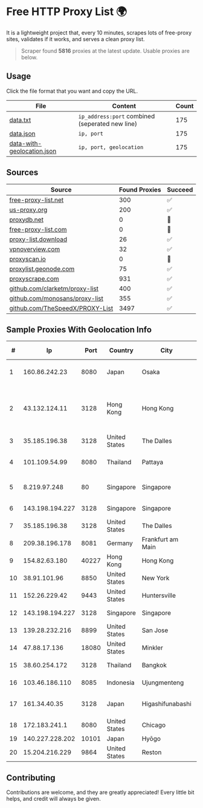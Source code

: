 
# Free HTTP Proxy List 🌍

It is a lightweight project that, every 10 minutes, scrapes lots of free-proxy sites, validates if it works, and serves a clean proxy list.


> Scraper found **5816** proxies at the latest update. Usable proxies are below.

## Usage

Click the file format that you want and copy the URL.


|File|Content|Count|
|----|-------|-----|
|[data.txt](https://raw.githubusercontent.com/themiralay/Proxy-List-World/master/data.txt)|`ip_address:port` combined (seperated new line)|175|
|[data.json](https://raw.githubusercontent.com/themiralay/Proxy-List-World/master/data.json)|`ip, port`|175|
|[data-with-geolocation.json](https://raw.githubusercontent.com/themiralay/Proxy-List-World/master/data-with-geolocation.json)|`ip, port, geolocation`|175|

## Sources

|Source|Found Proxies|Succeed|
|------|-------------|-------|
|[free-proxy-list.net](https://free-proxy-list.net)|300|✅|
|[us-proxy.org](https://www.us-proxy.org)|200|✅|
|[proxydb.net](http://proxydb.net)|0|🚫|
|[free-proxy-list.com](https://free-proxy-list.com/?page=&port=&type%5B%5D=http&type%5B%5D=https&up_time=0&search=Search)|0|🚫|
|[proxy-list.download](https://www.proxy-list.download/HTTP)|26|✅|
|[vpnoverview.com](https://vpnoverview.com/privacy/anonymous-browsing/free-proxy-servers)|32|✅|
|[proxyscan.io](https://www.proxyscan.io)|0|🚫|
|[proxylist.geonode.com](https://proxylist.geonode.com/api/proxy-list?limit=300&page=1&sort_by=lastChecked&sort_type=desc&protocols=http,https)|75|✅|
|[proxyscrape.com](https://api.proxyscrape.com/v2/?request=displayproxies&protocol=http&timeout=10000&country=all&ssl=all&anonymity=all)|931|✅|
|[github.com/clarketm/proxy-list](https://raw.githubusercontent.com/clarketm/proxy-list/master/proxy-list-raw.txt)|400|✅|
|[github.com/monosans/proxy-list](https://raw.githubusercontent.com/monosans/proxy-list/main/proxies/http.txt)|355|✅|
|[github.com/TheSpeedX/PROXY-List](https://raw.githubusercontent.com/TheSpeedX/PROXY-List/master/http.txt)|3497|✅|


## Sample Proxies With Geolocation Info

|#|Ip|Port|Country|City|Internet Service Provider|
|-|--|----|-------|----|-------------------------|
|1|160.86.242.23|8080|Japan|Osaka|Sony Network Communications Inc|
|2|43.132.124.11|3128|Hong Kong|Hong Kong|Shenzhen Tencent Computer Systems Company Limited|
|3|35.185.196.38|3128|United States|The Dalles|Google LLC|
|4|101.109.54.99|8080|Thailand|Pattaya|TOT Public Company Limited|
|5|8.219.97.248|80|Singapore|Singapore|Alibaba (US) Technology Co., Ltd.|
|6|143.198.194.227|3128|Singapore|Singapore|DigitalOcean, LLC|
|7|35.185.196.38|3128|United States|The Dalles|Google LLC|
|8|209.38.196.178|8081|Germany|Frankfurt am Main|DigitalOcean, LLC|
|9|154.82.63.180|40227|Hong Kong|Hong Kong|Starbow Ltd|
|10|38.91.101.96|8850|United States|New York|GTHost|
|11|152.26.229.42|9443|United States|Huntersville|MCNC|
|12|143.198.194.227|3128|Singapore|Singapore|DigitalOcean, LLC|
|13|139.28.232.216|8899|United States|San Jose|Sriyaan Technologies|
|14|47.88.17.136|18080|United States|Minkler|Alibaba.com LLC|
|15|38.60.254.172|3128|Thailand|Bangkok|Kaopu Cloud HK Limited|
|16|103.46.186.110|8085|Indonesia|Ujungmenteng|PT Air Lintas Komunikasi|
|17|161.34.40.35|3128|Japan|Higashifunabashi|NTT PC Communications, Inc.|
|18|172.183.241.1|8080|United States|Chicago|Microsoft|
|19|140.227.228.202|10101|Japan|Hyōgo|InfoSphere|
|20|15.204.216.229|9864|United States|Reston|OVH SAS|



## Contributing

Contributions are welcome, and they are greatly appreciated! Every
little bit helps, and credit will always be given.

